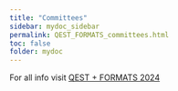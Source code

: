 ```yaml
---
title: "Committees"
sidebar: mydoc_sidebar
permalink: QEST_FORMATS_committees.html
toc: false 
folder: mydoc
---
```

For all info visit <a href="https://www.qest-formats.org/committees.html" target="_blank"> QEST + FORMATS 2024</a> 